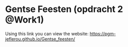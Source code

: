 # Gentse Feesten (opdracht 2 @Work1)
Using this link you can view the website: https://pgm-jeflerou.github.io/Gentse_feesten/
